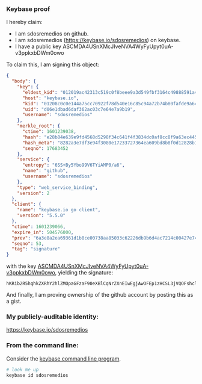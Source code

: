 ### Keybase proof

I hereby claim:

  * I am sdosremedios on github.
  * I am sdosremedios (https://keybase.io/sdosremedios) on keybase.
  * I have a public key ASCMDA4USnXMcJIveNVA4WyFyUpyt0uA-v3ppkxbDWm0owo

To claim this, I am signing this object:

```json
{
  "body": {
    "key": {
      "eldest_kid": "012019ac42313c519c0f8beee9a3d549fbf3164c49888591a4c2d401ed7be03ed7c80a",
      "host": "keybase.io",
      "kid": "01208c0c0e144a75cc70922f78d540e16c85c94a72b74b80fafde9a64c5b0d69b4a30a",
      "uid": "d06e1dbad6daf362ac03c7e64e7a9b19",
      "username": "sdosremedios"
    },
    "merkle_root": {
      "ctime": 1601239038,
      "hash": "e28b84e639e9fd4568d5298f34c641f4f3834dc0af8cc8f9a63ec445c3e2c4fea7c90ef1d29699732f7beb07b0ff9a10ab81739801eb0b47ce9e6dd1ad1a6cdc",
      "hash_meta": "8282a3e7df3e94f3080e17233727364ea609bd8b8f0d12828b1c4307b7c2be24",
      "seqno": 17683452
    },
    "service": {
      "entropy": "6SS+By5Ybo99V6TYiAMP0/a6",
      "name": "github",
      "username": "sdosremedios"
    },
    "type": "web_service_binding",
    "version": 2
  },
  "client": {
    "name": "keybase.io go client",
    "version": "5.5.0"
  },
  "ctime": 1601239066,
  "expire_in": 504576000,
  "prev": "6a3e8a2ea69361d1b8ce00738aa85033c62226db9b6d4ac7214c00427e745de0",
  "seqno": 53,
  "tag": "signature"
}
```

with the key [ASCMDA4USnXMcJIveNVA4WyFyUpyt0uA-v3ppkxbDWm0owo](https://keybase.io/sdosremedios), yielding the signature:

```
hKRib2R5hqhkZXRhY2hlZMOpaGFzaF90eXBlCqNrZXnEIwEgjAwOFEp1zHCSL3jVQOFshclKcrdLgPr96aZMWw1ptKMKp3BheWxvYWTESpcCNcQgaj6KLqaTYdG4zgBziqhQM8YiJtubbUrHIUwAQn50XeDEINIOgNvlHK4qK9dMvd4wxeQamp8JgXW6kQ7Ke52zLDUcAgHCo3NpZ8RAdl0eHattHKkZA6U+oyuZF6eixhaJQEMhgN9P8k8AwQfXdRxjCcQmn8393iEJHdDkNpqw+IHJK+6fOYYYP4WhD6hzaWdfdHlwZSCkaGFzaIKkdHlwZQildmFsdWXEINB5ff8MJEXFdQRd81UGrJVdRG6kbswUVnvxao9lcsOvo3RhZ80CAqd2ZXJzaW9uAQ==

```

And finally, I am proving ownership of the github account by posting this as a gist.

### My publicly-auditable identity:

https://keybase.io/sdosremedios

### From the command line:

Consider the [keybase command line program](https://keybase.io/download).

```bash
# look me up
keybase id sdosremedios
```
